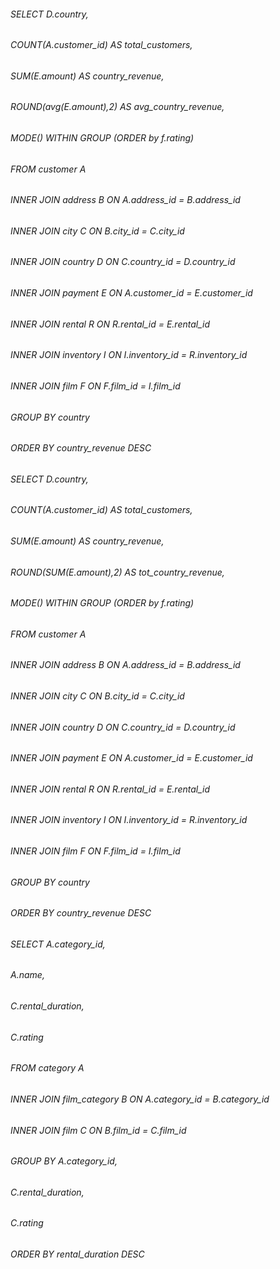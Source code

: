 ###### SELECT D.country,		
###### COUNT(A.customer_id) AS total_customers,
###### SUM(E.amount) AS country_revenue, 
###### ROUND(avg(E.amount),2) AS avg_country_revenue, 
###### MODE() WITHIN GROUP (ORDER by f.rating)
###### FROM customer A		
###### INNER JOIN address B ON A.address_id = B.address_id		
###### INNER JOIN city C ON B.city_id = C.city_id		
###### INNER JOIN country D ON C.country_id = D.country_id		
###### INNER JOIN payment E ON A.customer_id = E.customer_id		
###### INNER JOIN rental R ON R.rental_id = E.rental_id		
###### INNER JOIN inventory I ON I.inventory_id = R.inventory_id		
###### INNER JOIN film F ON F.film_id = I.film_id		
###### GROUP BY country 		
###### ORDER BY country_revenue DESC		

###### SELECT D.country,		
###### COUNT(A.customer_id) AS total_customers,
###### SUM(E.amount) AS country_revenue, 
###### ROUND(SUM(E.amount),2) AS tot_country_revenue, 
###### MODE() WITHIN GROUP (ORDER by f.rating)
###### FROM customer A		
###### INNER JOIN address B ON A.address_id = B.address_id		
###### INNER JOIN city C ON B.city_id = C.city_id		
###### INNER JOIN country D ON C.country_id = D.country_id		
###### INNER JOIN payment E ON A.customer_id = E.customer_id		
###### INNER JOIN rental R ON R.rental_id = E.rental_id		
###### INNER JOIN inventory I ON I.inventory_id = R.inventory_id		
###### INNER JOIN film F ON F.film_id = I.film_id		
###### GROUP BY country 		
###### ORDER BY country_revenue DESC		

###### SELECT A.category_id,		
###### A.name,
###### C.rental_duration, 
###### C.rating
###### FROM category A		
###### INNER JOIN film_category B ON A.category_id = B.category_id		
###### INNER JOIN film C ON B.film_id = C.film_id		
###### GROUP BY A.category_id,		
###### C.rental_duration,
###### C.rating
###### ORDER BY rental_duration DESC		


